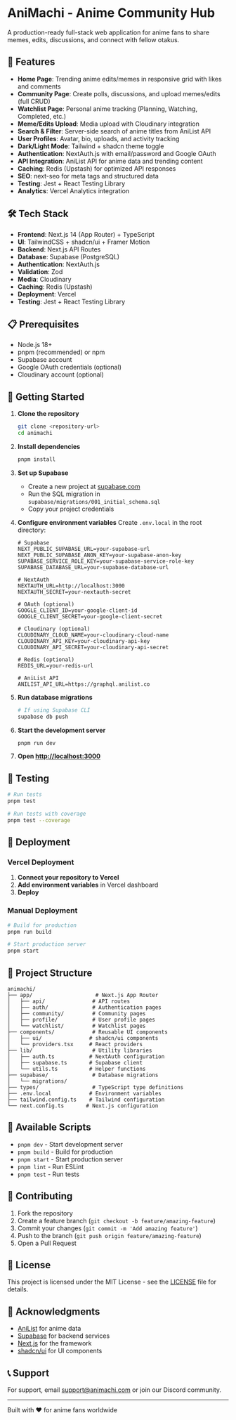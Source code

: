 # AniMachi - Anime Community Hub

A production-ready full-stack web application for anime fans to share memes, edits, discussions, and connect with fellow otakus.

## 🚀 Features

- **Home Page**: Trending anime edits/memes in responsive grid with likes and comments
- **Community Page**: Create polls, discussions, and upload memes/edits (full CRUD)
- **Watchlist Page**: Personal anime tracking (Planning, Watching, Completed, etc.)
- **Meme/Edits Upload**: Media upload with Cloudinary integration
- **Search & Filter**: Server-side search of anime titles from AniList API
- **User Profiles**: Avatar, bio, uploads, and activity tracking
- **Dark/Light Mode**: Tailwind + shadcn theme toggle
- **Authentication**: NextAuth.js with email/password and Google OAuth
- **API Integration**: AniList API for anime data and trending content
- **Caching**: Redis (Upstash) for optimized API responses
- **SEO**: next-seo for meta tags and structured data
- **Testing**: Jest + React Testing Library
- **Analytics**: Vercel Analytics integration

## 🛠 Tech Stack

- **Frontend**: Next.js 14 (App Router) + TypeScript
- **UI**: TailwindCSS + shadcn/ui + Framer Motion
- **Backend**: Next.js API Routes
- **Database**: Supabase (PostgreSQL)
- **Authentication**: NextAuth.js
- **Validation**: Zod
- **Media**: Cloudinary
- **Caching**: Redis (Upstash)
- **Deployment**: Vercel
- **Testing**: Jest + React Testing Library

## 📋 Prerequisites

- Node.js 18+
- pnpm (recommended) or npm
- Supabase account
- Google OAuth credentials (optional)
- Cloudinary account (optional)

## 🚀 Getting Started

1. **Clone the repository**

   ```bash
   git clone <repository-url>
   cd animachi
   ```

2. **Install dependencies**

   ```bash
   pnpm install
   ```

3. **Set up Supabase**

   - Create a new project at [supabase.com](https://supabase.com)
   - Run the SQL migration in `supabase/migrations/001_initial_schema.sql`
   - Copy your project credentials

4. **Configure environment variables**
   Create `.env.local` in the root directory:

   ```env
   # Supabase
   NEXT_PUBLIC_SUPABASE_URL=your-supabase-url
   NEXT_PUBLIC_SUPABASE_ANON_KEY=your-supabase-anon-key
   SUPABASE_SERVICE_ROLE_KEY=your-supabase-service-role-key
   SUPABASE_DATABASE_URL=your-supabase-database-url

   # NextAuth
   NEXTAUTH_URL=http://localhost:3000
   NEXTAUTH_SECRET=your-nextauth-secret

   # OAuth (optional)
   GOOGLE_CLIENT_ID=your-google-client-id
   GOOGLE_CLIENT_SECRET=your-google-client-secret

   # Cloudinary (optional)
   CLOUDINARY_CLOUD_NAME=your-cloudinary-cloud-name
   CLOUDINARY_API_KEY=your-cloudinary-api-key
   CLOUDINARY_API_SECRET=your-cloudinary-api-secret

   # Redis (optional)
   REDIS_URL=your-redis-url

   # AniList API
   ANILIST_API_URL=https://graphql.anilist.co
   ```

5. **Run database migrations**

   ```bash
   # If using Supabase CLI
   supabase db push
   ```

6. **Start the development server**

   ```bash
   pnpm run dev
   ```

7. **Open [http://localhost:3000](http://localhost:3000)**

## 🧪 Testing

```bash
# Run tests
pnpm test

# Run tests with coverage
pnpm test --coverage
```

## 🚀 Deployment

### Vercel Deployment

1. **Connect your repository to Vercel**
2. **Add environment variables** in Vercel dashboard
3. **Deploy**

### Manual Deployment

```bash
# Build for production
pnpm run build

# Start production server
pnpm start
```

## 📁 Project Structure

```
animachi/
├── app/                    # Next.js App Router
│   ├── api/               # API routes
│   ├── auth/              # Authentication pages
│   ├── community/         # Community pages
│   ├── profile/           # User profile pages
│   └── watchlist/         # Watchlist pages
├── components/            # Reusable UI components
│   ├── ui/               # shadcn/ui components
│   └── providers.tsx     # React providers
├── lib/                   # Utility libraries
│   ├── auth.ts           # NextAuth configuration
│   ├── supabase.ts       # Supabase client
│   └── utils.ts          # Helper functions
├── supabase/              # Database migrations
│   └── migrations/
├── types/                 # TypeScript type definitions
├── .env.local            # Environment variables
├── tailwind.config.ts    # Tailwind configuration
└── next.config.ts       # Next.js configuration
```

## 🔧 Available Scripts

- `pnpm dev` - Start development server
- `pnpm build` - Build for production
- `pnpm start` - Start production server
- `pnpm lint` - Run ESLint
- `pnpm test` - Run tests

## 🤝 Contributing

1. Fork the repository
2. Create a feature branch (`git checkout -b feature/amazing-feature`)
3. Commit your changes (`git commit -m 'Add amazing feature'`)
4. Push to the branch (`git push origin feature/amazing-feature`)
5. Open a Pull Request

## 📝 License

This project is licensed under the MIT License - see the [LICENSE](LICENSE) file for details.

## 🙏 Acknowledgments

- [AniList](https://anilist.co/) for anime data
- [Supabase](https://supabase.com/) for backend services
- [Next.js](https://nextjs.org/) for the framework
- [shadcn/ui](https://ui.shadcn.com/) for UI components

## 📞 Support

For support, email support@animachi.com or join our Discord community.

---

Built with ❤️ for anime fans worldwide
